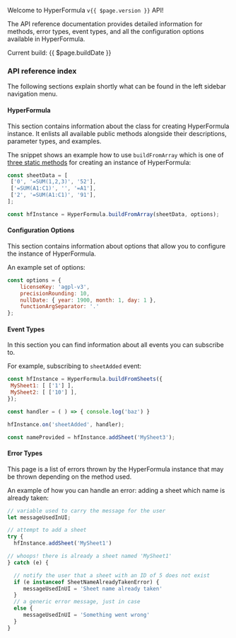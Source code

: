 Welcome to HyperFormula `v{{ $page.version }}` API!

The API reference documentation provides detailed information for methods, error types, event types, and all the configuration options available in HyperFormula.

Current build: {{ $page.buildDate }}

### API reference index

The following sections explain shortly what can be found in the left sidebar navigation menu.

#### HyperFormula
This section contains information about the class for creating HyperFormula instance. It enlists all available public methods alongside their descriptions, parameter types, and examples.

The snippet shows an example how to use `buildFromArray` which is one of [three static methods](/api/classes/hyperformula.html#factories) for creating an instance of HyperFormula:
```javascript
const sheetData = [
 ['0', '=SUM(1,2,3)', '52'],
 ['=SUM(A1:C1)', '', '=A1'],
 ['2', '=SUM(A1:C1)', '91'],
];

const hfInstance = HyperFormula.buildFromArray(sheetData, options);
```

#### Configuration Options
This section contains information about options that allow you to configure the instance of HyperFormula.

An example set of options:
```javascript
const options = {
    licenseKey: 'agpl-v3',
    precisionRounding: 10,
    nullDate: { year: 1900, month: 1, day: 1 },
    functionArgSeparator: '.'
};
```

#### Event Types
In this section you can find information about all events you can subscribe to.

For example, subscribing to `sheetAdded` event:

```javascript
const hfInstance = HyperFormula.buildFromSheets({
 MySheet1: [ ['1'] ],
 MySheet2: [ ['10'] ],
});

const handler = ( ) => { console.log('baz') }

hfInstance.on('sheetAdded', handler);

const nameProvided = hfInstance.addSheet('MySheet3');
```

#### Error Types
This page is a list of errors thrown by the HyperFormula instance that may be thrown depending on the method used.

An example of how you can handle an error: adding a sheet which name is already taken:
```javascript
// variable used to carry the message for the user
let messageUsedInUI;

// attempt to add a sheet
try {
  hfInstance.addSheet('MySheet1')

// whoops! there is already a sheet named 'MySheet1'
} catch (e) {

  // notify the user that a sheet with an ID of 5 does not exist
  if (e instanceof SheetNameAlreadyTakenError) {
     messageUsedInUI = 'Sheet name already taken'
  }
  // a generic error message, just in case
  else {
     messageUsedInUI = 'Something went wrong'
  }
}
```
